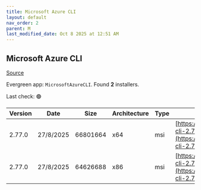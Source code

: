 ```yaml
---
title: Microsoft Azure CLI
layout: default
nav_order: 2
parent: M
last_modified_date: Oct 8 2025 at 12:51 AM
---
```


## Microsoft Azure CLI

[Source](https://learn.microsoft.com/en-au/cli/azure/)

Evergreen app: `MicrosoftAzureCLI`. Found **2** installers.

Last check: 🟢

| Version | Date      | Size     | Architecture | Type | URI                                                                                                                                          |
| ------- | --------- | -------- | ------------ | ---- | -------------------------------------------------------------------------------------------------------------------------------------------- |
| 2.77.0  | 27/8/2025 | 66801664 | x64          | msi  | [https://azcliprod.blob.core.windows.net/msi/azure-cli-2.77.0-x64.msi](https://azcliprod.blob.core.windows.net/msi/azure-cli-2.77.0-x64.msi) |
| 2.77.0  | 27/8/2025 | 64626688 | x86          | msi  | [https://azcliprod.blob.core.windows.net/msi/azure-cli-2.77.0.msi](https://azcliprod.blob.core.windows.net/msi/azure-cli-2.77.0.msi)         |
